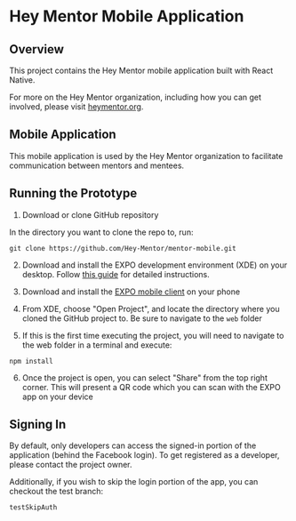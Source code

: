 # Hey Mentor Mobile Application 

## Overview 

This project contains the Hey Mentor mobile application built with React Native.

For more on the Hey Mentor organization, including how you can get involved, please visit [heymentor.org](https://www.heymentor.org/). 

## Mobile Application 

This mobile application is used by the Hey Mentor organization to facilitate communication between mentors and mentees. 

## Running the Prototype 

1. Download or clone GitHub repository 

In the directory you want to clone the repo to, run: 

	git clone https://github.com/Hey-Mentor/mentor-mobile.git


2. Download and install the EXPO development environment (XDE) on your desktop. Follow [this guide](https://docs.expo.io/versions/latest/introduction/installation) for detailed instructions. 


3. Download and install the [EXPO mobile client](https://expo.io/tools#client) on your phone 


4. From XDE, choose "Open Project", and locate the directory where you cloned the GitHub project to. Be sure to navigate to the `web` folder 


5. If this is the first time executing the project, you will need to navigate to the web folder in a terminal and execute: 

`npm install`


6. Once the project is open, you can select "Share" from the top right corner. This will present a QR code which you can scan with the EXPO app on your device 


## Signing In 

By default, only developers can access the signed-in portion of the application (behind the Facebook login). To get registered as a developer, please contact the project owner. 

Additionally, if you wish to skip the login portion of the app, you can checkout the test branch: 

`testSkipAuth`